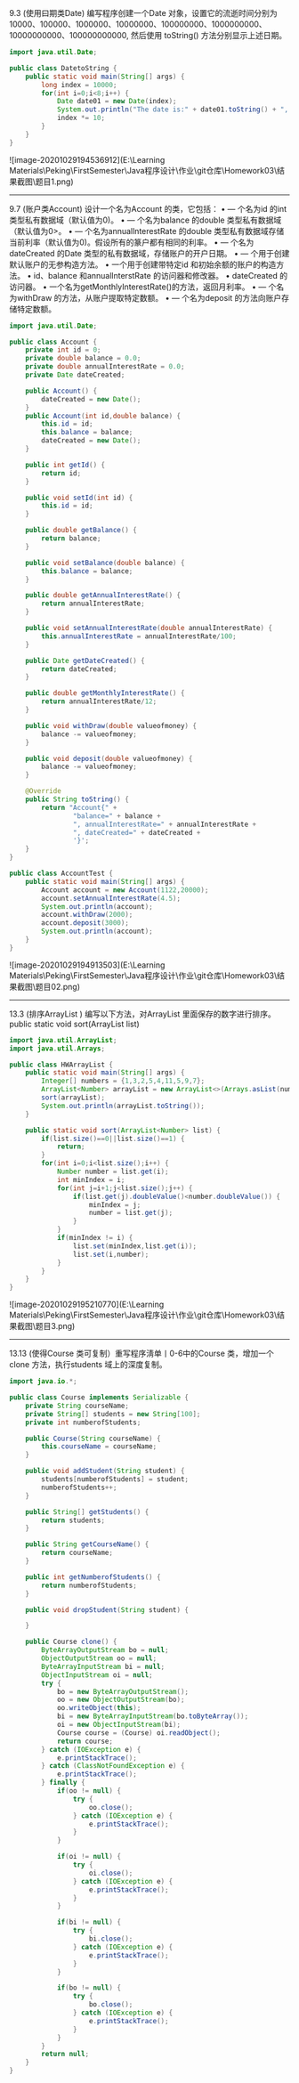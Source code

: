 9.3 (使用曰期类Date) 编写程序创建一个Date 对象，设置它的流逝时间分别为10000、100000、1000000、10000000、100000000、1000000000、10000000000、100000000000, 然后使用 toString() 方法分别显示上述日期。

```java
import java.util.Date;

public class DatetoString {
    public static void main(String[] args) {
        long index = 10000;
        for(int i=0;i<8;i++) {
            Date date01 = new Date(index);
            System.out.println("The date is:" + date01.toString() + ", its parameter is "+index);
            index *= 10;
        }
    }
}
```

![image-20201029194536912](E:\Learning Materials\Peking\FirstSemester\Java程序设计\作业\git仓库\Homework03\结果截图\题目1.png)

---

9.7 (账户类Account) 设计一个名为Account 的类，它包括：
	• — 个名为id 的int 类型私有数据域（默认值为0)。
	• — 个名为balance 的double 类型私有数据域（默认值为0>。
	• — 个名为annuallnterestRate 的double 类型私有数据域存储当前利率（默认值为0)。假设所有的篆户都有相同的利率。
	• — 个名为dateCreated 的Date 类型的私有数据域，存储账户的开户日期。
	• — 个用于创建默认账户的无参构造方法。
	• 一个用于创建带特定id 和初始余额的账户的构造方法。
	• id、balance 和annuallnterstRate 的访问器和修改器。
	• dateCreated 的访问器。
	• 一个名为getMonthlyInterestRate()的方法，返回月利率。
	• — 个名为withDraw 的方法，从账户提取特定数额。
	• — 个名为deposit 的方法向账户存储特定数额。

```java
import java.util.Date;

public class Account {
    private int id = 0;
    private double balance = 0.0;
    private double annualInterestRate = 0.0;
    private Date dateCreated;

    public Account() {
        dateCreated = new Date();
    }
    public Account(int id,double balance) {
        this.id = id;
        this.balance = balance;
        dateCreated = new Date();
    }

    public int getId() {
        return id;
    }

    public void setId(int id) {
        this.id = id;
    }

    public double getBalance() {
        return balance;
    }

    public void setBalance(double balance) {
        this.balance = balance;
    }

    public double getAnnualInterestRate() {
        return annualInterestRate;
    }

    public void setAnnualInterestRate(double annualInterestRate) {
        this.annualInterestRate = annualInterestRate/100;
    }

    public Date getDateCreated() {
        return dateCreated;
    }

    public double getMonthlyInterestRate() {
        return annualInterestRate/12;
    }

    public void withDraw(double valueofmoney) {
        balance -= valueofmoney;
    }

    public void deposit(double valueofmoney) {
        balance -= valueofmoney;
    }

    @Override
    public String toString() {
        return "Account{" +
                "balance=" + balance +
                ", annualInterestRate=" + annualInterestRate +
                ", dateCreated=" + dateCreated +
                '}';
    }
}

public class AccountTest {
    public static void main(String[] args) {
        Account account = new Account(1122,20000);
        account.setAnnualInterestRate(4.5);
        System.out.println(account);
        account.withDraw(2000);
        account.deposit(3000);
        System.out.println(account);
    }
}

```

![image-20201029194913503](E:\Learning Materials\Peking\FirstSemester\Java程序设计\作业\git仓库\Homework03\结果截图\题目02.png)

---

13.3  (排序ArrayList ) 编写以下方法，对ArrayList 里面保存的数字进行排序。
	public static void sort(ArrayList<Number> list)

```java
import java.util.ArrayList;
import java.util.Arrays;

public class HWArrayList {
    public static void main(String[] args) {
        Integer[] numbers = {1,3,2,5,4,11,5,9,7};
        ArrayList<Number> arrayList = new ArrayList<>(Arrays.asList(numbers));
        sort(arrayList);
        System.out.println(arrayList.toString());
    }

    public static void sort(ArrayList<Number> list) {
        if(list.size()==0||list.size()==1) {
            return;
        }
        for(int i=0;i<list.size();i++) {
            Number number = list.get(i);
            int minIndex = i;
            for(int j=i+1;j<list.size();j++) {
                if(list.get(j).doubleValue()<number.doubleValue()) {
                    minIndex = j;
                    number = list.get(j);
                }
            }
            if(minIndex != i) {
                list.set(minIndex,list.get(i));
                list.set(i,number);
            }
        }
    }
}
```

![image-20201029195210770](E:\Learning Materials\Peking\FirstSemester\Java程序设计\作业\git仓库\Homework03\结果截图\题目3.png)

---

13.13 (使得Course 类可复制）重写程序淸单丨0-6中的Course 类，增加一个clone 方法，执行students 域上的深度复制。

```java
import java.io.*;

public class Course implements Serializable {
    private String courseName;
    private String[] students = new String[100];
    private int numberofStudents;

    public Course(String courseName) {
        this.courseName = courseName;
    }

    public void addStudent(String student) {
        students[numberofStudents] = student;
        numberofStudents++;
    }

    public String[] getStudents() {
        return students;
    }

    public String getCourseName() {
        return courseName;
    }

    public int getNumberofStudents() {
        return numberofStudents;
    }

    public void dropStudent(String student) {

    }

    public Course clone() {
        ByteArrayOutputStream bo = null;
        ObjectOutputStream oo = null;
        ByteArrayInputStream bi = null;
        ObjectInputStream oi = null;
        try {
            bo = new ByteArrayOutputStream();
            oo = new ObjectOutputStream(bo);
            oo.writeObject(this);
            bi = new ByteArrayInputStream(bo.toByteArray());
            oi = new ObjectInputStream(bi);
            Course course = (Course) oi.readObject();
            return course;
        } catch (IOException e) {
            e.printStackTrace();
        } catch (ClassNotFoundException e) {
            e.printStackTrace();
        } finally {
            if(oo != null) {
                try {
                    oo.close();
                } catch (IOException e) {
                    e.printStackTrace();
                }
            }

            if(oi != null) {
                try {
                    oi.close();
                } catch (IOException e) {
                    e.printStackTrace();
                }
            }

            if(bi != null) {
                try {
                    bi.close();
                } catch (IOException e) {
                    e.printStackTrace();
                }
            }

            if(bo != null) {
                try {
                    bo.close();
                } catch (IOException e) {
                    e.printStackTrace();
                }
            }
        }
        return null;
    }
}
```


